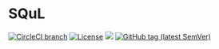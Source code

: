 # SQuL
[![CircleCI branch](https://img.shields.io/circleci/project/github/trivigy/squl/master.svg?label=master&logo=circleci)](https://circleci.com/gh/trivigy/workflows/squl)
[![License](https://img.shields.io/badge/License-MIT-blue.svg)](LICENSE.md)
[![](https://godoc.org/github.com/trivigy/squl?status.svg&style=flat)](http://godoc.org/github.com/trivigy/squl)
[![GitHub tag (latest SemVer)](https://img.shields.io/github/tag/trivigy/squl.svg?style=flat&color=e36397&label=release)](https://github.com/trivigy/squl/releases/latest)

